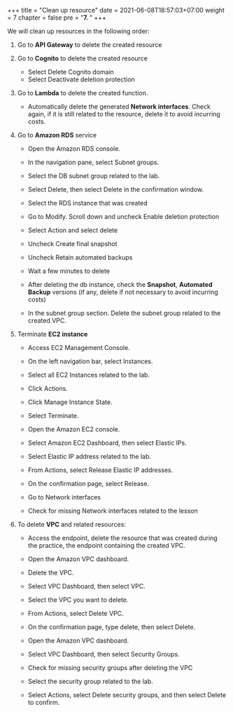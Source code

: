 +++
title = "Clean up resource"
date = 2021-06-08T18:57:03+07:00
weight = 7
chapter = false
pre = "<b>7. </b>"
+++

We will clean up resources in the following order:

1. Go to **API Gateway** to delete the created resource

2. Go to **Cognito** to delete the created resource

   - Select Delete Cognito domain
   - Select Deactivate deletion protection

3. Go to **Lambda** to delete the created function.

   - Automatically delete the generated **Network interfaces**. Check again, if it is still related to the resource, delete it to avoid incurring costs.

4. Go to **Amazon RDS** service

   - Open the Amazon RDS console.
   - In the navigation pane, select Subnet groups.
   - Select the DB subnet group related to the lab.
   - Select Delete, then select Delete in the confirmation window.

   - Select the RDS instance that was created
   - Go to Modify. Scroll down and uncheck Enable deletion protection
   - Select Action and select delete
   - Uncheck Create final snapshot
   - Uncheck Retain automated backups
   - Wait a few minutes to delete
   - After deleting the db instance, check the **Snapshot**, **Automated Backup** versions (if any, delete if not necessary to avoid incurring costs)
   - In the subnet group section. Delete the subnet group related to the created VPC.

5. Terminate **EC2 instance**

   - Access EC2 Management Console.
   - On the left navigation bar, select Instances.
   - Select all EC2 Instances related to the lab.
   - Click Actions.
   - Click Manage Instance State.
   - Select Terminate.

   - Open the Amazon EC2 console.
   - Select Amazon EC2 Dashboard, then select Elastic IPs.
   - Select Elastic IP address related to the lab.
   - From Actions, select Release Elastic IP addresses.
   - On the confirmation page, select Release.

   - Go to Network interfaces
   - Check for missing Network interfaces related to the lesson

6. To delete **VPC** and related resources:

   - Access the endpoint, delete the resource that was created during the practice, the endpoint containing the created VPC.

   - Open the Amazon VPC dashboard.
   - Delete the VPC.
   - Select VPC Dashboard, then select VPC.
   - Select the VPC you want to delete.
   - From Actions, select Delete VPC.
   - On the confirmation page, type delete, then select Delete.

   - Open the Amazon VPC dashboard.
   - Select VPC Dashboard, then select Security Groups.
   - Check for missing security groups after deleting the VPC
   - Select the security group related to the lab.
   - Select Actions, select Delete security groups, and then select Delete to confirm.
